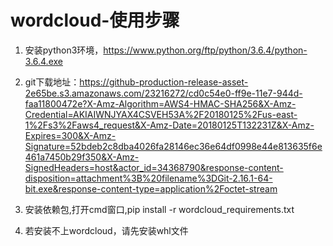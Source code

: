 # wordcloud-使用步骤
1. 安装python3环境，https://www.python.org/ftp/python/3.6.4/python-3.6.4.exe

1. git下载地址：https://github-production-release-asset-2e65be.s3.amazonaws.com/23216272/cd0c54e0-ff9e-11e7-944d-faa11800472e?X-Amz-Algorithm=AWS4-HMAC-SHA256&X-Amz-Credential=AKIAIWNJYAX4CSVEH53A%2F20180125%2Fus-east-1%2Fs3%2Faws4_request&X-Amz-Date=20180125T132231Z&X-Amz-Expires=300&X-Amz-Signature=52bdeb2c8dba4026fa28146ec36e64df0998e44e813635f6e461a7450b29f350&X-Amz-SignedHeaders=host&actor_id=34368790&response-content-disposition=attachment%3B%20filename%3DGit-2.16.1-64-bit.exe&response-content-type=application%2Foctet-stream

1. 安装依赖包,打开cmd窗口,pip install -r  wordcloud_requirements.txt

1. 若安装不上wordcloud，请先安装whl文件
